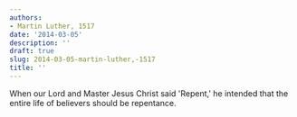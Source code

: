 ```yaml
---
authors:
- Martin Luther, 1517
date: '2014-03-05'
description: ''
draft: true
slug: 2014-03-05-martin-luther,-1517
title: ''
---
```

When our Lord and Master Jesus Christ said 'Repent,' he intended that the entire life of believers should be repentance.



